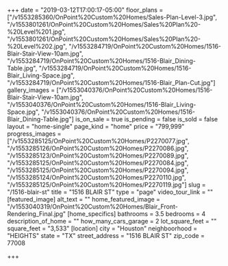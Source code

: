 +++
date = "2019-03-12T17:00:17-05:00"
floor_plans = ["/v1553285360/OnPoint%20Custom%20Homes/Sales-Plan-Level-3.jpg", "/v1553801261/OnPoint%20Custom%20Homes/Sales%20Plan%20-%20Level%201.jpg", "/v1553801261/OnPoint%20Custom%20Homes/Sales%20Plan%20-%20Level%202.jpg", "/v1553284719/OnPoint%20Custom%20Homes/1516-Blair-Stair-View-10am.jpg", "/v1553284719/OnPoint%20Custom%20Homes/1516-Blair_Dining-Table.jpg", "/v1553284719/OnPoint%20Custom%20Homes/1516-Blair_Living-Space.jpg", "/v1553284719/OnPoint%20Custom%20Homes/1516-Blair_Plan-Cut.jpg"]
gallery_images = ["/v1553040376/OnPoint%20Custom%20Homes/1516-Blair-Stair-View-10am.jpg", "/v1553040376/OnPoint%20Custom%20Homes/1516-Blair_Living-Space.jpg", "/v1553040376/OnPoint%20Custom%20Homes/1516-Blair_Dining-Table.jpg"]
is_on_sale = true
is_pending = false
is_sold = false
layout = "home-single"
page_kind = "home"
price = "799,999"
progress_images = ["/v1553285125/OnPoint%20Custom%20Homes/P2270077.jpg", "/v1553285126/OnPoint%20Custom%20Homes/P2270086.jpg", "/v1553285123/OnPoint%20Custom%20Homes/P2270089.jpg", "/v1553285125/OnPoint%20Custom%20Homes/P2270084.jpg", "/v1553285125/OnPoint%20Custom%20Homes/P2270094.jpg", "/v1553285124/OnPoint%20Custom%20Homes/P2270110.jpg", "/v1553285125/OnPoint%20Custom%20Homes/P2270119.jpg"]
slug = "/1516-blair-st"
title = "1516 BLAIR ST"
type = "page"
video_tour_link = ""
[featured_image]
alt_text = ""
home_featured_image = "/v1553040319/OnPoint%20Custom%20Homes/Blair_Front-Rendering_Final.jpg"
[home_specifics]
bathrooms = 3.5
bedrooms = 4
description_of_home = ""
how_many_cars_garage = 2
lot_square_feet = ""
square_feet = "3,533"
[location]
city = "Houston"
neighboorhood = "HEIGHTS"
state = "TX"
street_address = "1516 BLAIR ST"
zip_code = 77008

+++
